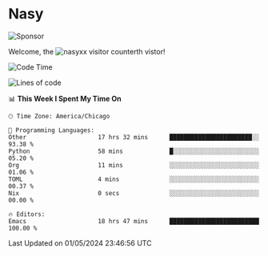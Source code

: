 # Nasy

<!--
<p align="center">
<img height="200" src="https://github-readme-stats.vercel.app/api?username=nasyxx&count_private=true&show_icons=true&theme=dracula&include_all_commits=true"/>
<img height="200" src="https://github-readme-stats.vercel.app/api/top-langs/?username=nasyxx&theme=dracula&hide=html,jupyter+notebook&count_private=true&show_icons=true"/>
</p>

  
----------------
-->

![Sponsor](https://img.shields.io/static/v1.svg?label=Sponsor&message=%E2%9D%A4&logo=GitHub&style=flat&color=pink)
 
Welcome, the ![nasyxx visitor counter](https://count.getloli.com/get/@nasyxx?theme=rule34)th vistor!
 
<!--START_SECTION:waka-->
![Code Time](http://img.shields.io/badge/Code%20Time-4%2C425%20hrs%2027%20mins-blue)

![Lines of code](https://img.shields.io/badge/From%20Hello%20World%20I%27ve%20Written-6.3%20million%20lines%20of%20code-blue)

📊 **This Week I Spent My Time On** 

```text
🕑︎ Time Zone: America/Chicago

💬 Programming Languages: 
Other                    17 hrs 32 mins      ███████████████████████░░   93.38 % 
Python                   58 mins             █░░░░░░░░░░░░░░░░░░░░░░░░   05.20 % 
Org                      11 mins             ░░░░░░░░░░░░░░░░░░░░░░░░░   01.06 % 
TOML                     4 mins              ░░░░░░░░░░░░░░░░░░░░░░░░░   00.37 % 
Nix                      0 secs              ░░░░░░░░░░░░░░░░░░░░░░░░░   00.00 % 

🔥 Editors: 
Emacs                    18 hrs 47 mins      █████████████████████████   100.00 % 
```


 Last Updated on 01/05/2024 23:46:56 UTC
<!--END_SECTION:waka-->

<!-- ![visitors](https://visitor-badge.laobi.icu/badge?page_id=nasyxx.nasyxx) -->
